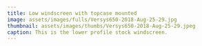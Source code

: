 ```yaml
---
title: Low windscreen with topcase mounted
image: assets/images/fulls/Versys650-2018-Aug-25-29.jpg
thumbnail: assets/images/thumbs/Versys650-2018-Aug-25-29.jpeg
caption: This is the lower profile stock windscreen.
---
```

